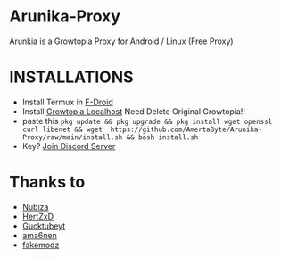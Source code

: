 # Arunika-Proxy 
Arunkia is a Growtopia Proxy for Android / Linux (Free Proxy)

# INSTALLATIONS 
* Install Termux in [F-Droid](https://f-droid.org/repo/com.termux_118.apk) 
* Install [Growtopia Localhost](https://www.mediafire.com/file/ux2nkuv7wp1radu/growtopia_4.29_local.apk/file) Need Delete Original Growtopia!!
* paste this `pkg update && pkg upgrade && pkg install wget openssl curl libenet && wget  https://github.com/AmertaByte/Arunika-Proxy/raw/main/install.sh && bash install.sh`
* Key? [Join Discord Server](https://discord.gg/hC7HPpHTRT)

# Thanks to
* [Nubiza](https://github.com/nubiza)
* [HertZxD](https://github.com/HertZxD)
* [Gucktubeyt](https://github.com/gucktubeyt)
* [ama6nen](https://github.com/ama6nen)
* [fakemodz](https://github.com/fakemodz)

